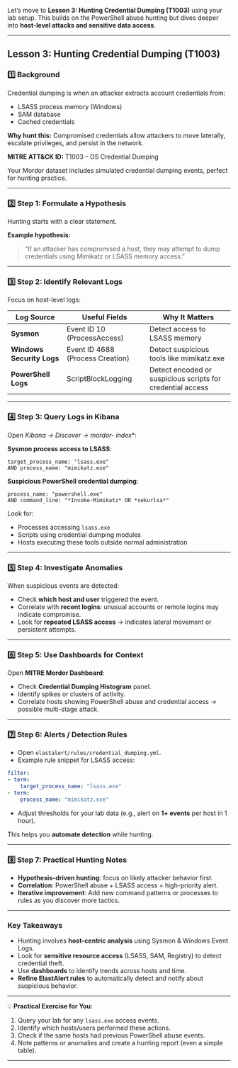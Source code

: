 Let’s move to **Lesson 3: Hunting Credential Dumping (T1003)** using your lab setup. This builds on the PowerShell abuse hunting but dives deeper into **host-level attacks and sensitive data access**.

---

## **Lesson 3: Hunting Credential Dumping (T1003)**

### 1️⃣ Background

Credential dumping is when an attacker extracts account credentials from:

* LSASS process memory (Windows)
* SAM database
* Cached credentials

**Why hunt this:** Compromised credentials allow attackers to move laterally, escalate privileges, and persist in the network.

**MITRE ATT&CK ID:** T1003 – OS Credential Dumping

Your Mordor dataset includes simulated credential dumping events, perfect for hunting practice.

---

### 2️⃣ Step 1: Formulate a Hypothesis

Hunting starts with a clear statement.

**Example hypothesis:**

> “If an attacker has compromised a host, they may attempt to dump credentials using Mimikatz or LSASS memory access.”

---

### 3️⃣ Step 2: Identify Relevant Logs

Focus on host-level logs:

| Log Source                | Useful Fields                    | Why It Matters                                             |
| ------------------------- | -------------------------------- | ---------------------------------------------------------- |
| **Sysmon**                | Event ID 10 (ProcessAccess)      | Detect access to LSASS memory                              |
| **Windows Security Logs** | Event ID 4688 (Process Creation) | Detect suspicious tools like mimikatz.exe                  |
| **PowerShell Logs**       | ScriptBlockLogging               | Detect encoded or suspicious scripts for credential access |

---

### 4️⃣ Step 3: Query Logs in Kibana

Open **Kibana → Discover → mordor-* index**:

**Sysmon process access to LSASS**:

```text
target_process_name: "lsass.exe"
AND process_name: "mimikatz.exe"
```

**Suspicious PowerShell credential dumping**:

```text
process_name: "powershell.exe"
AND command_line: "*Invoke-Mimikatz* OR *sekurlsa*"
```

Look for:

* Processes accessing `lsass.exe`
* Scripts using credential dumping modules
* Hosts executing these tools outside normal administration

---

### 5️⃣ Step 4: Investigate Anomalies

When suspicious events are detected:

* Check **which host and user** triggered the event.
* Correlate with **recent logins**: unusual accounts or remote logins may indicate compromise.
* Look for **repeated LSASS access** → indicates lateral movement or persistent attempts.

---

### 6️⃣ Step 5: Use Dashboards for Context

Open **MITRE Mordor Dashboard**:

* Check **Credential Dumping Histogram** panel.
* Identify spikes or clusters of activity.
* Correlate hosts showing PowerShell abuse and credential access → possible multi-stage attack.

---

### 7️⃣ Step 6: Alerts / Detection Rules

* Open `elastalert/rules/credential_dumping.yml`.
* Example rule snippet for LSASS access:

```yaml
filter:
- term:
    target_process_name: "lsass.exe"
- term:
    process_name: "mimikatz.exe"
```

* Adjust thresholds for your lab data (e.g., alert on **1+ events** per host in 1 hour).

This helps you **automate detection** while hunting.

---

### 8️⃣ Step 7: Practical Hunting Notes

* **Hypothesis-driven hunting**: focus on likely attacker behavior first.
* **Correlation**: PowerShell abuse + LSASS access = high-priority alert.
* **Iterative improvement**: Add new command patterns or processes to rules as you discover more tactics.

---

### Key Takeaways

* Hunting involves **host-centric analysis** using Sysmon & Windows Event Logs.
* Look for **sensitive resource access** (LSASS, SAM, Registry) to detect credential theft.
* Use **dashboards** to identify trends across hosts and time.
* **Refine ElastAlert rules** to automatically detect and notify about suspicious behavior.

---

💡 **Practical Exercise for You:**

1. Query your lab for any `lsass.exe` access events.
2. Identify which hosts/users performed these actions.
3. Check if the same hosts had previous PowerShell abuse events.
4. Note patterns or anomalies and create a hunting report (even a simple table).

---
